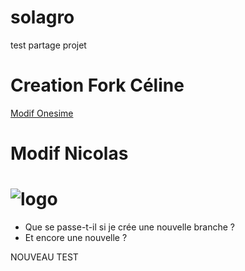 # solagro
test partage projet

Creation Fork Céline
=======

[Modif Onesime](/onesime.md)

# Modif Nicolas


![logo](https://encrypted-tbn0.gstatic.com/images?q=tbn:ANd9GcSi1YE5XsIl-QUQjD0Numb2Okyc7NeOrxVAtYWh5Xtn&s)
=======
- Que se passe-t-il si je crée une nouvelle branche ?
- Et encore une nouvelle ?



NOUVEAU TEST